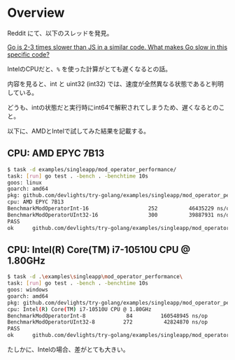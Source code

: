 # Overview

Reddit にて、以下のスレッドを発見。

[Go is 2-3 times slower than JS in a similar code. What makes Go slow in this specific code?](https://www.reddit.com/r/golang/comments/11spdom/go_is_23_times_slower_than_js_in_a_similar_code://www.reddit.com/r/golang/comments/11spdom/go_is_23_times_slower_than_js_in_a_similar_code/)

IntelのCPUだと、```%``` を使った計算がとても遅くなるとの話。

内容を見ると、int と uint32 (int32) では、速度が全然異なる状態であると判明している。

どうも、intの状態だと実行時にint64で解釈されてしまうため、遅くなるとのこと。

以下に、AMDとIntelで試してみた結果を記載する。

## CPU: AMD EPYC 7B13

```sh
$ task -d examples/singleapp/mod_operator_performance/
task: [run] go test . -bench . -benchtime 10s
goos: linux
goarch: amd64
pkg: github.com/devlights/try-golang/examples/singleapp/mod_operator_performance
cpu: AMD EPYC 7B13
BenchmarkModOperatorInt-16                   252          46435229 ns/op
BenchmarkModOperatorUInt32-16                300          39887931 ns/op
PASS
ok      github.com/devlights/try-golang/examples/singleapp/mod_operator_performance     32.641s
```

## CPU: Intel(R) Core(TM) i7-10510U CPU @ 1.80GHz

```sh
$ task -d .\examples\singleapp\mod_operator_performance\
task: [run] go test . -bench . -benchtime 10s
goos: windows
goarch: amd64
pkg: github.com/devlights/try-golang/examples/singleapp/mod_operator_performance
cpu: Intel(R) Core(TM) i7-10510U CPU @ 1.80GHz
BenchmarkModOperatorInt-8             84         160548945 ns/op
BenchmarkModOperatorUInt32-8         272          42824870 ns/op
PASS
ok      github.com/devlights/try-golang/examples/singleapp/mod_operator_performance     30.474s
```

たしかに、Intelの場合、差がとても大きい。

